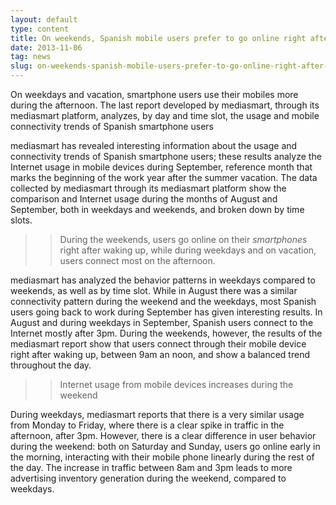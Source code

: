 ```yaml
---
layout: default
type: content
title: On weekends, Spanish mobile users prefer to go online right after waking up
date: 2013-11-06
tag: news
slug: on-weekends-spanish-mobile-users-prefer-to-go-online-right-after-waking-up
---
```


On weekdays and vacation, smartphone users use their mobiles more during the afternoon. The last report developed by mediasmart, through its mediasmart platform, analyzes, by day and time slot, the usage and mobile connectivity trends of Spanish smartphone users

mediasmart has revealed interesting information about the usage and connectivity trends of Spanish smartphone users; these results analyze the Internet usage in mobile devices during September, reference month that marks the beginning of the work year after the summer vacation. The data collected by mediasmart through its mediasmart platform show the comparison and Internet usage during the months of August and September, both in weekdays and weekends, and broken down by time slots.

>> During the weekends, users go online on their _smartphones_ right after waking up, while during weekdays and on vacation, users connect most on the afternoon.

mediasmart has analyzed the behavior patterns in weekdays compared to weekends, as well as by time slot. While in August there was a similar connectivity pattern during the weekend and the weekdays, most Spanish users going back to work during September has given interesting results. In August and during weekdays in September, Spanish users connect to the Internet mostly after 3pm. During the weekends, however, the results of the mediasmart report show that users connect through their mobile device right after waking up, between 9am an noon, and show a balanced trend throughout the day.

>> Internet usage from mobile devices increases during the weekend

During weekdays, mediasmart reports that there is a very similar usage from Monday to Friday, where there is a clear spike in traffic in the afternoon, after 3pm. However, there is a clear difference in user behavior during the weekend: both on Saturday and Sunday, users go online early in the morning, interacting with their mobile phone linearly during the rest of the day. The increase in traffic between 8am and 3pm leads to more advertising inventory generation during the weekend, compared to weekdays.
